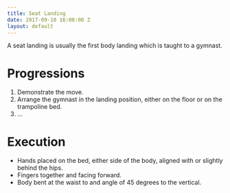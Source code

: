 ```yaml
---
title: Seat Landing
date: 2017-09-10 16:08:00 Z
layout: default
---
```


A seat landing is usually the first body landing which is taught to a gymnast.

# Progressions

1. Demonstrate the move.
2. Arrange the gymnast in the landing position, either on the floor or on the trampoline bed.
3. ...

# Execution

- Hands placed on the bed, either side of the body, aligned with or slightly behind the hips.
- Fingers together and facing forward.
- Body bent at the waist to and angle of 45 degrees to the vertical.